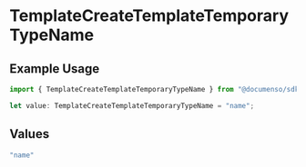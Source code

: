 # TemplateCreateTemplateTemporaryTypeName

## Example Usage

```typescript
import { TemplateCreateTemplateTemporaryTypeName } from "@documenso/sdk-typescript/models/operations";

let value: TemplateCreateTemplateTemporaryTypeName = "name";
```

## Values

```typescript
"name"
```